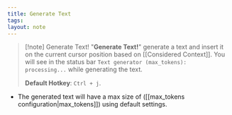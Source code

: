 ```yaml
---
title: Generate Text
tags: 
layout: note 
---
```


> [!note] Generate Text!
> "**Generate Text!**" generate a text and insert it on the current cursor position based on [[Considered Context]].  You will see in the status bar `Text generator (max_tokens): processing...` while generating the text.
> 
> **Default Hotkey**:  `Ctrl + j`.

* The generated text will have a max size of ([[max_tokens configuration|max_tokens]]) using default settings.